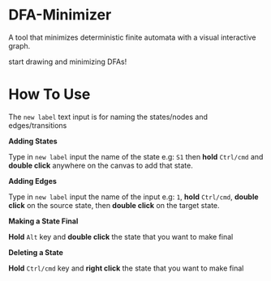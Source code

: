 # DFA-Minimizer
A tool that minimizes deterministic finite automata with a visual interactive graph.

start drawing and minimizing DFAs!

# How To Use
The `new label` text input is for naming the states/nodes and edges/transitions

**Adding States**

Type in `new label` input the name of the state e.g: `S1` then **hold** `Ctrl/cmd` and **double click** anywhere on the canvas to add that state.


**Adding Edges**

Type in `new label` input the name of the input e.g: `1`, **hold** `Ctrl/cmd`, **double click** on the source state, then **double click** on the target state.


**Making a State Final**

**Hold** `Alt` key and **double click** the state that you want to make final

**Deleting a State**

**Hold** `Ctrl/cmd` key and **right click** the state that you want to make final
